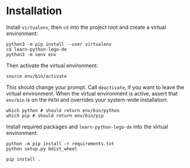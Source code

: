 # Installation #

Install `virtualenv`, then `cd` into the project root and create a
virtual environment:

	python3 -m pip install --user virtualenv
	cd learn-python-lego-de
	python3 -m venv env

Then activate the virtual environment:

	source env/bin/activate

This should change your prompt. Call `deactivate`, if you want to
leave the virtual environment. When the virtual environment is active,
assert that `env/bin` is on the `PATH` and overrides your system-wide
installation:

	which python # should return env/bin/python
	which pip # should return env/bin/pip

Install required packages and `learn-python-lego-de` into the virtual
environment:

	python -m pip install -r requirements.txt
	python setup.py bdist_wheel

	pip install .
